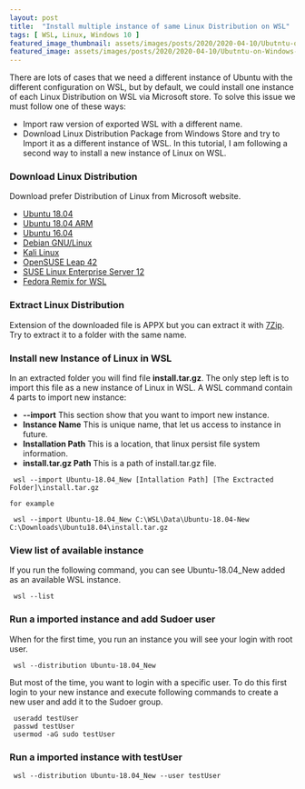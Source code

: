 ```yaml
---
layout: post
title:  "Install multiple instance of same Linux Distribution on WSL"
tags: [ WSL, Linux, Windows 10 ]
featured_image_thumbnail: assets/images/posts/2020/2020-04-10/Ubutntu-on-Windows-10.jpg
featured_image: assets/images/posts/2020/2020-04-10/Ubutntu-on-Windows-10.jpg
---
```

There are lots of cases that we need a different instance of Ubuntu with the different configuration on WSL, 
but by default, we could install one instance of each Linux Distribution on WSL via Microsoft store.
To solve this issue we must follow one of these ways:
- Import raw version of exported WSL with a different name.
- Download Linux Distribution Package from Windows Store and try to Import it as a different instance of WSL.
In this tutorial, I am following a second way to install a new instance of Linux on WSL.

### Download Linux Distribution
Download prefer Distribution of Linux from Microsoft website.     
- [Ubuntu 18.04](https://aka.ms/wsl-ubuntu-1804)
- [Ubuntu 18.04 ARM](https://aka.ms/wsl-ubuntu-1804-arm)
- [Ubuntu 16.04](https://aka.ms/wsl-ubuntu-1604)
- [Debian GNU/Linux](https://aka.ms/wsl-debian-gnulinux)
- [Kali Linux](https://aka.ms/wsl-kali-linux-new)
- [OpenSUSE Leap 42](https://aka.ms/wsl-opensuse-42)
- [SUSE Linux Enterprise Server 12](https://aka.ms/wsl-sles-12)
- [Fedora Remix for WSL](https://github.com/WhitewaterFoundry/WSLFedoraRemix/releases/)

### Extract Linux Distribution
Extension of the downloaded file is APPX but you can extract it with [7Zip](https://www.7-zip.org/).
Try to extract it to a folder with the same name.

### Install new Instance of Linux in WSL
In an extracted folder you will find file **install.tar.gz**.
The only step left is to import this file as a new instance of Linux in WSL.
A WSL command contain 4 parts to import new instance:
- **--import** This section show that you want to import new instance.
- **Instance Name** This is unique name, that let us access to instance in future.
- **Installation Path** This is a location, that linux persist file system information.
- **install.tar.gz Path** This is a path of install.tar.gz file. 

<pre><code class="language-markup"> wsl --import Ubuntu-18.04_New [Intallation Path] [The Exctracted Folder]\install.tar.gz

for example 

 wsl --import Ubuntu-18.04_New C:\WSL\Data\Ubuntu-18.04-New C:\Downloads\Ubuntu18.04\install.tar.gz
</code></pre>

### View list of available instance
If you run the following command, you can see Ubuntu-18.04_New added as an available WSL instance.
<pre><code class="language-markup"> wsl --list </code></pre>

### Run a imported instance and add Sudoer user
When for the first time, you run an instance you will see your login with root user.
<pre><code class="language-markup"> wsl --distribution Ubuntu-18.04_New </code></pre>

But most of the time, you want to login with a specific user. To do this first login to your new instance and execute 
following commands to create a new user and add it to the Sudoer group.
<pre><code class="language-markup"> useradd testUser
 passwd testUser
 usermod -aG sudo testUser 
</code></pre>
  
### Run a imported instance with testUser
<pre><code class="language-markup"> wsl --distribution Ubuntu-18.04_New --user testUser</code></pre>

